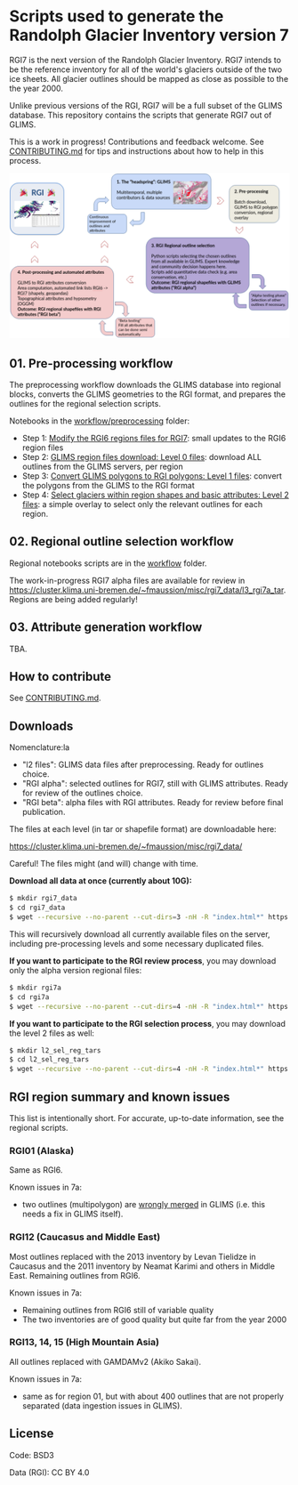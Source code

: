 # Scripts used to generate the Randolph Glacier Inventory version 7

RGI7 is the next version of the Randolph Glacier Inventory. RGI7 intends to be the reference inventory for all of the world's glaciers outside of the two ice sheets. All glacier outlines should be mapped as close as possible to the the year 2000. 

Unlike previous versions of the RGI, RGI7 will be a full subset of the GLIMS database. This repository contains the scripts that generate RGI7 out of GLIMS. 

This is a work in progress! Contributions and feedback welcome. See [CONTRIBUTING.md](CONTRIBUTING.md) for tips and instructions about how to help in this process.

![RGI Workflow](img/workflow_rgi.png)

## 01. Pre-processing workflow

The preprocessing workflow downloads the GLIMS database into regional blocks, converts the GLIMS geometries to the RGI format, 
and prepares the outlines for the regional selection scripts.

Notebooks in the [workflow/preprocessing](workflow/preprocessing) folder:

- Step 1: [Modify the RGI6 regions files for RGI7](workflow/preprocessing/01_rgi7_reg_files.ipynb): small updates to the RGI6 region files
- Step 2: [GLIMS region files download: Level 0 files](workflow/preprocessing/02_l0_download_from_glims.ipynb): download ALL outlines from the GLIMS servers, per region
- Step 3: [Convert GLIMS polygons to RGI polygons: Level 1 files](workflow/preprocessing/03_l1_interiors.ipynb): convert the polygons from the GLIMS to the RGI format
- Step 4: [Select glaciers within region shapes and basic attributes: Level 2 files](workflow/preprocessing/04_l2_select_and_zip.ipynb): a simple overlay to select only the relevant outlines for each region.

## 02. Regional outline selection workflow

Regional notebooks scripts are in the [workflow](workflow) folder.

The work-in-progress RGI7 alpha files are available for review in https://cluster.klima.uni-bremen.de/~fmaussion/misc/rgi7_data/l3_rgi7a_tar. Regions are being added regularly!

## 03. Attribute generation workflow

TBA.

## How to contribute

See [CONTRIBUTING.md](CONTRIBUTING.md).


## Downloads

Nomenclature:la
- "l2 files": GLIMS data files after preprocessing. Ready for outlines choice.
- "RGI alpha": selected outlines for RGI7, still with GLIMS attributes. Ready for review of the outlines choice.
- "RGI beta": alpha files with RGI attributes. Ready for review before final publication.

The files at each level (in tar or shapefile format) are downloadable here:

https://cluster.klima.uni-bremen.de/~fmaussion/misc/rgi7_data/

Careful! The files might (and will) change with time.

**Download all data at once (currently about 10G):**

```bash
$ mkdir rgi7_data
$ cd rgi7_data
$ wget --recursive --no-parent --cut-dirs=3 -nH -R "index.html*" https://cluster.klima.uni-bremen.de/~fmaussion/misc/rgi7_data/
```

This will recursively download all currently available files on the server, including pre-processing levels and some necessary duplicated files. 

**If you want to participate to the RGI review process**, you may download only the alpha version regional files:

```bash
$ mkdir rgi7a
$ cd rgi7a
$ wget --recursive --no-parent --cut-dirs=4 -nH -R "index.html*" https://cluster.klima.uni-bremen.de/~fmaussion/misc/rgi7_data/l3_rgi7a/
```

**If you want to participate to the RGI selection process**, you may download the level 2 files as well:

```bash
$ mkdir l2_sel_reg_tars
$ cd l2_sel_reg_tars
$ wget --recursive --no-parent --cut-dirs=4 -nH -R "index.html*" https://cluster.klima.uni-bremen.de/~fmaussion/misc/rgi7_data/l2_sel_reg_tars/
```

## RGI region summary and known issues

This list is intentionally short. For accurate, up-to-date information, see the regional scripts.

### RGI01 (Alaska)

Same as RGI6. 

Known issues in 7a:
- two outlines (multipolygon) are [wrongly merged](https://github.com/GLIMS-RGI/glims_issue_tracker/issues/5) in GLIMS (i.e. this needs a fix in GLIMS itself).

### RGI12 (Caucasus and Middle East)

Most outlines replaced with the 2013 inventory by Levan Tielidze in Caucasus and the 2011 inventory by Neamat Karimi and others in Middle East. Remaining outlines from RGI6.

Known issues in 7a:
- Remaining outlines from RGI6 still of variable quality
- The two inventories are of good quality but quite far from the year 2000

### RGI13, 14, 15 (High Mountain Asia)

All outlines replaced with GAMDAMv2 (Akiko Sakai). 

Known issues in 7a:
- same as for region 01, but with about 400 outlines that are not properly separated (data ingestion issues in GLIMS).

## License

Code: BSD3

Data (RGI): CC BY 4.0
